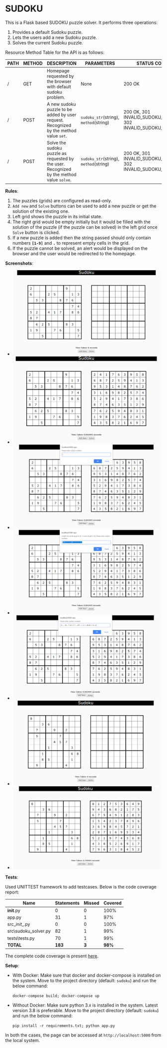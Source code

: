 # SUDOKU
This is a Flask based SUDOKU puzzle solver. It performs three operations:
1. Provides a default Sudoku puzzle.
1. Lets the users add a new Sudoku puzzle.
1. Solves the current Sudoku puzzle.

Resource Method Table for the API is as follows:

PATH | METHOD | DESCRIPTION | PARAMETERS | STATUS CODE(S)
--- | --- | ---| --- | ---
/ | GET | Homepage requested by the browser with default sudoku problem. | None | 200 OK
/ | POST | A new sudoku puzzle to be added by user request. Recognized by the method value `set`. | `sudoku_str`(string), `method`(string) | 200 OK, 301 INVALID_SUDOKU_METHOD, 302 INVALID_SUDOKU_SEQUENCE 
/ | POST | Solve the sudoku puzzle as requested by the user. Recognized by the method value `solve`. | `sudoku_str`(string), `method`(string) | 200 OK, 301 INVALID_SUDOKU_METHOD, 302 INVALID_SUDOKU_SEQUENCE 

**Rules**:
1. The puzzles (grids) are configured as read-only.
1. `Add new` and `Solve` buttons can be used to add a new puzzle or get the solution of the existing one.
1. Left grid shows the puzzle in its initial state.
1. The right grid would be empty initially but it would be filled with the solution of the puzzle (if the puzzle can be solved) in the left grid once `Solve` button is clicked.
1. If a new puzzle is added then the string passed should only contain numbers **`[1-9]`** and **`.`** to represent empty cells in the grid.
1. If the puzzle cannot be solved, an alert would be displayed on the browser and the user would be redirected to the homepage.

**Screenshots**:

* 
    ![First Page](/images/1.%20First%20page.PNG) 
* 
    ![First Page Solution](/images/2.%20First%20Page%20Solution.PNG) 
* 
    ![Add new puzzle](/images/3.%20Add%20new.PNG)
* 
    ![Incorrect Input](/images/4.%20Adding%20incorrect%20input.PNG) 
* 
    ![Adding the hardest sudoku puzzle](/images/5.%20Adding%20the%20hardest%20puzzle.PNG)
* 
    ![New Puzzle Added](/images/6.%20New%20puzzle%20added.PNG) 
* 
    ![Hardest sudoku puzzle solved](/images/7.%20Hardest%20sudoku%20puzzle%20solved.PNG)


**Tests**:

Used UNITTEST framework to add testcases. Below is the code coverage report:

Name | Statements | Missed | Covered
--- | --- | --- | --- 
__init__.py | 0 | 0 | 100%
app.py | 31 | 1 | 97%
src\__init__.py | 0 | 0 | 100%
src\sudoku_solver.py | 82 | 1 | 99%
tests\tests.py | 70 | 1 | 99%
**TOTAL** | **183** | **3** | **98%**

The complete code coverage is present [here](/CodeCoverage/index.html).


**Setup**:

* With Docker:
Make sure that docker and docker-compose is installed on the system. Move to the project directory (default: `sudoku`) and run the below command:

    `docker-compose build; docker-compose up`

* Without Docker:
Make sure python 3.x is installed in the system. Latest version 3.8 is preferable. Move to the project directory (default: `sudoku`) and run the below command:

    `pip install -r requirements.txt; python app.py`
    
In both the cases, the page can be accessed at `http://localhost:5000` from the local system.